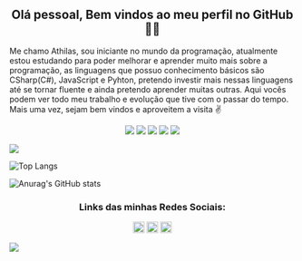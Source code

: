 <h2 align="center">Olá pessoal, Bem vindos ao meu perfil no GitHub 👋😄</h2>

<p>Me chamo Athilas, sou iniciante no mundo da programação, atualmente estou estudando para poder melhorar e aprender muito mais sobre a programação, as linguagens que possuo conhecimento básicos são CSharp(C#), JavaScript e Pyhton, pretendo investir mais nessas linguagens até se tornar fluente e ainda pretendo aprender muitas outras. Aqui vocês podem ver todo meu trabalho e evolução que tive com o passar do tempo. Mais uma vez, sejam bem vindos e aproveitem a visita ✌️</p>

<p align="center">
  <img src="https://img.shields.io/badge/HTML-html-orange">  <img src="https://img.shields.io/badge/CSS-css-blue">  <img src="https://img.shields.io/badge/Js-javascript-yellow">  <img src="https://img.shields.io/badge/C%23-csharp-green"> <img src="https://img.shields.io/badge/Py-python-blue">
</p>

![](https://komarev.com/ghpvc/?username=Athilas-Silva)
  
![Top Langs](https://github-readme-stats.vercel.app/api/top-langs/?username=Athilas-Silva&layout=compact&theme=react)
  
![Anurag's GitHub stats](https://github-readme-stats.vercel.app/api?username=Athilas-Silva&theme=react&show_icons=true)

<h3 align="center">Links das minhas Redes Sociais:</h3>

<p align="center">
  <a href="https://www.instagram.com/athilassilva/"><img src="https://cdn.jsdelivr.net/npm/simple-icons@3.0.1/icons/instagram.svg" alt="Instagram" height="20" width="20"/></a>
  <a href="https://www.linkedin.com/in/athilas-soares-silva-204541206/"><img src="https://cdn.jsdelivr.net/npm/simple-icons@3.0.1/icons/linkedin.svg" alt="Linkedln" height="20" width="20"/></a>
  <a href="https://www.facebook.com/athilas.silva"><img src="https://cdn.jsdelivr.net/npm/simple-icons@3.0.1/icons/facebook.svg" alt="Facebook" height="20" width="20"/></a>
</p>

![](https://hit.yhype.me/github/profile?user_id=71888055)

<!--
**Athilas-Silva/athilas-silva** is a ✨ _special_ ✨ repository because its `README.md` (this file) appears on your GitHub profile.

Here are some ideas to get you started:

- 🔭 I’m currently working on ...
- 🌱 I’m currently learning ...
- 👯 I’m looking to collaborate on ...
- 🤔 I’m looking for help with ...
- 💬 Ask me about ...
- 📫 How to reach me: ...
- 😄 Pronouns: ...
- ⚡ Fun fact: ...
### Hi there 👋
-->
